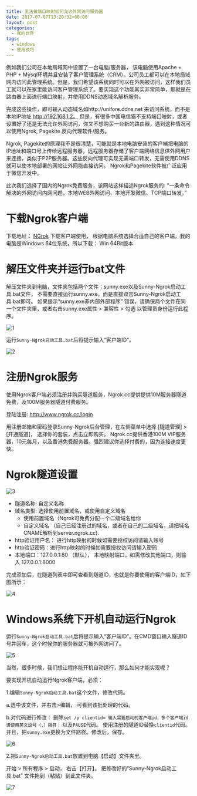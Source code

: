 ```yaml
---
title: 无法做端口映射如何允许外网访问服务器
date: 2017-07-07T13:20:32+00:00
layout: post
categories:
  - 我的世界
tags:
  - windows
  - 使用技巧
---
```


例如我们公司在本地局域网中设置了一台电脑/服务器， 该电脑使用Apache + PHP + Mysql环境并且安装了客户管理系统（CRM）。公司员工都可以在本地局域网内访问此管理系统。但是，我们希望该系统同时可以在外网被访问，这样我们员工就可以在家里能访问客户管理系统了。要实现这个功能其实非常简单，那就是在路由器上面进行端口映射，并使用DDNS动态域名解析服务。

完成这些操作，即可输入动态域名如http://unifore.ddns.net 来访问系统，而不是本地IP地址 http://192.168.1.2。 但是，有很多中国电信猫不支持端口映射，或者设置好了还是无法允许外网访问，你又不想购买一台新的路由器，遇到这种情况可以使用Ngrok, Pagekite 反向代理软件/服务。

Ngrok, Pagekite的原理我不是很清楚，可能就是本地电脑安装的客户端把电脑的IP地址和端口号上传给远程服务器，远程服务器存储了客户端网络信息供外网用户来连接，类似于P2P服务器。这些反向代理可实现无需端口转发，无需使用DDNS就可以使本地部署的网站让外网能直接访问。 Ngrok和Pagekite软件被广泛应用于微信开发中。

此次我们选择了国内的Ngrok免费服务，该网站这样描述Ngrok服务的: “一条命令解决的外网访问内网问题，本地WEB外网访问、本地开发微信、TCP端口转发。”
<!--more-->

# 下载Ngrok客户端

下载地址： [NGrok](http://www.ngrok.cc) 下载客户端使用， 根据电脑系统选择合适自己的客户端，我的电脑是Windows 64位系统，所以下载： Win 64Bit版本

# 解压文件夹并运行bat文件

解压文件夹到电脑，文件夹包括两个文件；sunny.exe以及Sunny-Ngrok启动工具.bat文件， 不需要直接运行sunny.exe，而是直接双击Sunny-Ngrok启动工具.bat即可。 如果提示“sunny.exe非内部外部程序” 错误，请确保两个文件在同一个文件夹里，或者右击sunny.exe属性 > 兼容性 > 勾选 以管理员身份运行此程序。

![1](https://upyun.esesr.net/wp-files/2017/07/205_2.jpg?_upt=a3a95ec61512613230)

运行`Sunny-Ngrok启动工具.bat`后将提示输入“客户端ID”。

![2](https://upyun.esesr.net/wp-files/2017/07/205_3.jpg?_upt=deb682591512613230)

# 注册Ngrok服务

使用Ngrok客户端必须注册并购买隧道服务，Ngrok.cc提供提供10M服务器隧道免费，及100M服务器隧道付费服务。

登陆注册: http://www.ngrok.cc/login

用注册邮箱和密码登录Sunny-Ngrok后台管理，在左侧菜单中选择 [隧道管理] > [开通隧道]， 选择你的套装，点击立即购买。 Ngrok.cc提供香港100M VIP服务器，10元每月，以及香港免费服务器。强烈建议你选择付费的，因为连接速度更快。

# Ngrok隧道设置

![3](https://upyun.esesr.net/wp-files/2017/07/205_4.jpg?_upt=a8a432951512613230)

* 隧道名称: 自定义名称
* 域名类型: 选择使用前置域名，或使用自定义域名
  - 使用前置域名（Ngrok可免费分配一个二级域名给你
  - 自定义域名 （自己已经注册过的域名，或者在自己的二级域名，请把域名CNAME解析到server.ngrok.cc).
* http验证用户名： 进行http映射的时候如需要授权访问请输入账号
* http验证密码：进行http映射的时候如需要授权访问请输入密码
* 本地端口：127.0.0.1:80 （默认）， 本地映射端口，如需修改其他端口，则输入 127.0.0.1:8000

完成添加后，在隧道列表中即可查看到隧道ID，也就是你要使用的客户端ID，如下图所示：

![4](https://upyun.esesr.net/wp-files/2017/07/205_6.jpg?_upt=612c97771512613230)

# Windows系统下开机自动运行Ngrok

运行`Sunny-Ngrok启动工具.bat`后将提示输入“客户端ID”。在CMD窗口输入隧道ID号并回车，这个时候你的服务器就可被外网访问了。

![5](https://upyun.esesr.net/wp-files/2017/07/205_5.jpg?_upt=9f4337611512613230)

当然，很多时候，我们想让程序能开机自动运行，那么如何才能实现呢？

要实现开机自动运行Ngrok客户端，必须：

1.编辑`Sunny-Ngrok启动工具.bat`这个文件，修改代码。

a.选中该文件，并右击>编辑， 可看到该批处理的代码。

b.对代码进行修改： 删除`set /p clientid= 输入需要启动的客户端id，多个客户端id请使用英文逗号（,）隔开：` 以及`PAUSE`代码。 使用注册的隧道ID替换`clientid`代码。并且，把`sunny.exe`更换为文件路径。修改后，保存。

![6](https://upyun.esesr.net/wp-files/2017/07/205_7.jpg?_upt=0efcbf6c1512613230)

2.把`Sunny-Ngrok启动工具.bat`放置到电脑【启动】文件夹里。

开始 > 所有程序 > 启动， 右击【打开】。 把修改好的”Sunny-Ngrok启动工具.bat” 文件拖到（粘贴）到此文件夹。

![7](https://upyun.esesr.net/wp-files/2017/07/205_1.jpg?_upt=f32e5b2a1512613230)
